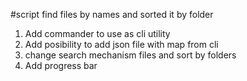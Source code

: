#script find files by names and sorted it by folder
1. Add commander to use as cli utility
2. Add posibility to add json file with map from cli
3. change search mechanism files and sort by folders
4. Add progress bar
